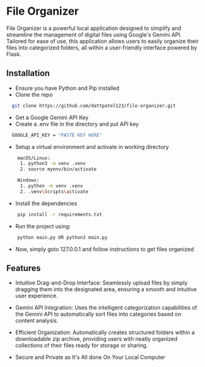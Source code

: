 
# File Organizer 

File Organizer is a powerful local application designed to simplify and streamline the management of digital files using Google's Gemini API. Tailored for ease of use, this application allows users to easily organize their files into categorized folders, all within a user-friendly interface powered by Flask.




## Installation
 - Ensure you have Python and Pip installed
 - Clone the repo

```bash
  git clone https://github.com/dattpatel123/file-organizer.git
```

- Get a Google Gemini API Key
- Create a .env file in the directory and put API key
```bash
  GOOGLE_API_KEY = "PASTE KEY HERE"
```
- Setup a virtual environment and activate in working directory
```bash
    macOS/Linux:
     1. python3 -m venv .venv
     2. source myenv/bin/activate

    Windows:
     1. python -m venv .venv
     2. .venv\Scripts\activate
```
- Install the dependencies
```bash
    pip install -r requirements.txt

```
- Run the project using:
```bash
    python main.py OR python3 main.py
```

- Now, simply goto 127.0.0.1 and follow instructions to get files organized


## Features

- Intuitive Drag-and-Drop Interface: Seamlessly upload files by simply dragging them into the designated area, ensuring a smooth and intuitive user experience.

- Gemini API Integration: Uses the intelligent categorization capabilities of the Gemini API to automatically sort files into categories based on content analysis.

- Efficient Organization: Automatically creates structured folders within a downloadable zip archive, providing users with neatly organized collections of their files ready for storage or sharing.

- Secure and Private as It's All done On Your Local Computer 
